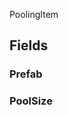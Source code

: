 <p class="title">PoolingItem</p>

## Fields

### Prefab

<div><Declaration modifier="public &lt;a href=&quot;https://docs.unity3d.com/6000.1/Documentation/ScriptReference/GameObject.html&quot; title=&quot;GameObject&quot; class=&quot;inherit-link&quot;&gt;GameObject&lt;/a&gt;" content=" <span>&lt;span class=&quot;field&quot;&gt;Prefab&lt;/span&gt;</span>"></Declaration></div>

### PoolSize

<div><Declaration modifier="public int" content=" <span>&lt;span class=&quot;field&quot;&gt;PoolSize&lt;/span&gt;</span>"></Declaration></div>
